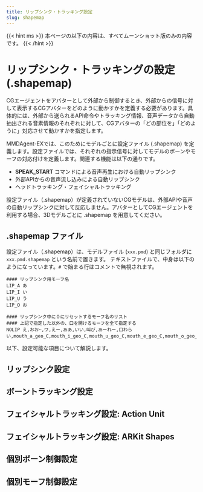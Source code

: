 ```yaml
---
title: リップシンク・トラッキング設定
slug: shapemap
---
```


{{< hint ms >}}
本ページの以下の内容は、すべてムーンショット版のみの内容です。
{{< /hint >}}

# リップシンク・トラッキングの設定 (.shapemap)

CGエージェントをアバターとして外部から制御するとき、外部からの信号に対して表示するCGアバターをどのように動かすかを定義する必要があります。具体的には、外部から送られるAPI命令やトラッキング情報、音声データから自動抽出される音素情報のそれぞれに対して、CGアバターの「どの部位を」「どのように」対応させて動かすかを指定します。

MMDAgent-EXでは、このためにモデルごとに設定ファイル (.shapemap) を定義します。設定ファイルでは、それぞれの指示信号に対してモデルのボーンやモーフの対応付けを定義します。関連する機能は以下の通りです。

- **SPEAK_START** コマンドによる音声再生における自動リップシンク
- 外部APIからの音声流し込みによる自動リップシンク
- ヘッドトラッキング・フェイシャルトラッキング

設定ファイル（.shapemap）が定義されていないCGモデルは、外部APIや音声の自動リップシンクに対して反応しません。アバターとしてCGエージェントを利用する場合、3Dモデルごとに .shapemap を用意してください。

## .shapemap ファイル

設定ファイル（.shapemap）は、モデルファイル (`xxx.pmd`) と同じフォルダに `xxx.pmd.shapemap` という名前で置きます。
テキストファイルで、中身は以下のようになっています。`#` で始まる行はコメントで無視されます。

```text
#### リップシンク用モーフ名
LIP_A あ
LIP_I い
LIP_U う
LIP_O お

#### リップシンク中に０にリセットするモーフ名のリスト
#### 上記で指定した以外の、口を開けるモーフを全て指定する
NOLIP え,おお~,ワ,えー,ああ,いい,叫び,あーれー,口わらい,mouth_a_geo_C,mouth_i_geo_C,mouth_u_geo_C,mouth_e_geo_C,mouth_o_geo_C,mouth_oh_geo_C,mouth_smile_geo_C,mouth_surprise_geo
```

以下、設定可能な項目について解説します。

## リップシンク設定

## ボーントラッキング設定

## フェイシャルトラッキング設定: Action Unit

## フェイシャルトラッキング設定: ARKit Shapes

## 個別ボーン制御設定

## 個別モーフ制御設定
